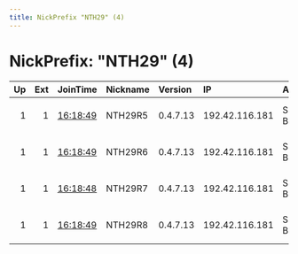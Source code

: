 ```yaml
---
title: NickPrefix "NTH29" (4)
---
```


# NickPrefix: "NTH29" (4)

|   Up |   Ext | JoinTime                                                                                              | Nickname   | Version   | IP             | AS        | CC   |   ORp |   Dirp | OS   | Contact                            |   eFamMembers |
|-----:|------:|:------------------------------------------------------------------------------------------------------|:-----------|:----------|:---------------|:----------|:-----|------:|-------:|:-----|:-----------------------------------|--------------:|
|    1 |     1 | [16:18:49](https://nusenu.github.io/OrNetStats/w/relay/682617B43C3D66701AEA75DF40124E441755B1A4.html) | NTH29R5    | 0.4.7.13  | 192.42.116.181 | SURF B.V. | nl   |  9004 |      0 | BSD  | email:mail nothingtohide.nl url:no |           258 |
|    1 |     1 | [16:18:49](https://nusenu.github.io/OrNetStats/w/relay/0E742A5F55FD6F4DE74A618F068095743AE30E5F.html) | NTH29R6    | 0.4.7.13  | 192.42.116.181 | SURF B.V. | nl   |  9005 |      0 | BSD  | email:mail nothingtohide.nl url:no |           258 |
|    1 |     1 | [16:18:48](https://nusenu.github.io/OrNetStats/w/relay/81EE49957DB8E630403AEBE68645CDEDFE5FD425.html) | NTH29R7    | 0.4.7.13  | 192.42.116.181 | SURF B.V. | nl   |  9006 |      0 | BSD  | email:mail nothingtohide.nl url:no |           258 |
|    1 |     1 | [16:18:49](https://nusenu.github.io/OrNetStats/w/relay/E7480E57C25BF55AE4197D2575B21EE61EF995BC.html) | NTH29R8    | 0.4.7.13  | 192.42.116.181 | SURF B.V. | nl   |  9007 |      0 | BSD  | email:mail nothingtohide.nl url:no |           258 |
